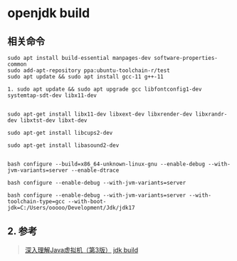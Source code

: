 # openjdk build


## 相关命令

```shell
sudo apt install build-essential manpages-dev software-properties-common
sudo add-apt-repository ppa:ubuntu-toolchain-r/test
sudo apt update && sudo apt install gcc-11 g++-11

1. sudo apt update && sudo apt upgrade gcc libfontconfig1-dev systemtap-sdt-dev libx11-dev


sudo apt-get install libx11-dev libxext-dev libxrender-dev libxrandr-dev libxtst-dev libxt-dev

sudo apt-get install libcups2-dev

sudo apt-get install libasound2-dev


bash configure --build=x86_64-unknown-linux-gnu --enable-debug --with-jvm-variants=server --enable-dtrace

bash configure --enable-debug --with-jvm-variants=server 

bash configure --enable-debug --with-jvm-variants=server --with-toolchain-type=gcc --with-boot-jdk=C:/Users/ooooo/Development/Jdk/jdk17 
```


## 2. 参考

> [深入理解Java虚拟机（第3版）](https://book.douban.com/subject/34907497/)
> [jdk build](https://openjdk.org/groups/build/doc/building.html)

